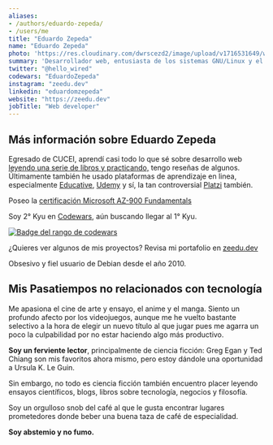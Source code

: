 ```yaml
---
aliases:
- /authors/eduardo-zepeda/
- /users/me
title: "Eduardo Zepeda"
name: "Eduardo Zepeda"
photo: 'https://res.cloudinary.com/dwrscezd2/image/upload/v1716531649/web-dev-profile-picture_ypb9hn.jpg'
summary: 'Desarrollador web, entusiasta de los sistemas GNU/Linux y el Software Libre. Py, Ts y Go, pero abierto a otras opciones como el Rustaceanismo. Creo en las bondades de las criptodivisas más allá de la especulación monetaria.'
twitter: "@hello_wired"
codewars: "EduardoZepeda"
instagram: "zeedu.dev"
linkedin: "eduardomzepeda"
website: "https://zeedu.dev"
jobTitle: "Web developer"
---
```


## Más información sobre Eduardo Zepeda

Egresado de CUCEI, aprendí casi todo lo que sé sobre desarrollo web [leyendo una serie de libros y practicando,](/es/pages/libros-que-he-leido-y-resenas/) tengo reseñas de algunos. Últimamente también he usado plataformas de aprendizaje en linea, especialmente [Educative](https://educative.io), [Udemy](https://www.udemy.com/) y sí, la tan controversial [Platzi](https://platzi.com/#?) también.

Poseo la [certificación Microsoft AZ-900 Fundamentals](https://www.credly.com/badges/17608a52-2cb7-4268-a907-613459559911/public_url)

Soy 2° Kyu en [Codewars](/es/pongo-a-prueba-a-chatgpt-con-desafios-de-codigo-de-codewars/), aún buscando llegar al 1° Kyu.

[![Badge del rango de codewars](https://www.codewars.com/users/EduardoZepeda/badges/small)](https://www.codewars.com/users/EduardoZepeda)

¿Quieres ver algunos de mis proyectos? Revisa mi portafolio en [zeedu.dev](https://zeedu.dev)

Obsesivo y fiel usuario de Debian desde el año 2010.

## Mis Pasatiempos no relacionados con tecnología

Me apasiona el cine de arte y ensayo, el anime y el manga. Siento un profundo afecto por los videojuegos, aunque me he vuelto bastante selectivo a la hora de elegir un nuevo título al que jugar pues me agarra un poco la culpabilidad por no estar haciendo algo más productivo.

**Soy un ferviente lector**, principalmente de ciencia ficción: Greg Egan y Ted Chiang son mis favoritos ahora mismo, pero estoy dándole una oportunidad a Ursula K. Le Guin. 

Sin embargo, no todo es ciencia ficción también encuentro placer leyendo ensayos científicos, blogs, libros sobre tecnología, negocios y filosofía. 

Soy un orgulloso snob del café al que le gusta encontrar lugares prometedores donde beber una buena taza de café de especialidad.

**Soy abstemio y no fumo.**


